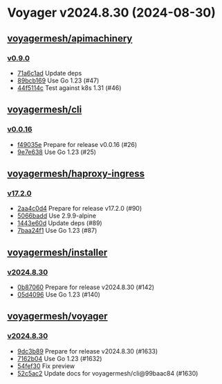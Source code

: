 # Voyager v2024.8.30 (2024-08-30)


## [voyagermesh/apimachinery](https://github.com/voyagermesh/apimachinery)

### [v0.9.0](https://github.com/voyagermesh/apimachinery/releases/tag/v0.9.0)

- [71a6c1ad](https://github.com/voyagermesh/apimachinery/commit/71a6c1ad) Update deps
- [89bcb169](https://github.com/voyagermesh/apimachinery/commit/89bcb169) Use Go 1.23 (#47)
- [44f5114c](https://github.com/voyagermesh/apimachinery/commit/44f5114c) Test against k8s 1.31 (#46)



## [voyagermesh/cli](https://github.com/voyagermesh/cli)

### [v0.0.16](https://github.com/voyagermesh/cli/releases/tag/v0.0.16)

- [f49035e](https://github.com/voyagermesh/cli/commit/f49035e) Prepare for release v0.0.16 (#26)
- [9e7e638](https://github.com/voyagermesh/cli/commit/9e7e638) Use Go 1.23 (#25)



## [voyagermesh/haproxy-ingress](https://github.com/voyagermesh/haproxy-ingress)

### [v17.2.0](https://github.com/voyagermesh/haproxy-ingress/releases/tag/v17.2.0)

- [2aa4c0d4](https://github.com/voyagermesh/haproxy-ingress/commit/2aa4c0d46) Prepare for release v17.2.0 (#90)
- [5066badd](https://github.com/voyagermesh/haproxy-ingress/commit/5066badd0) Use 2.9.9-alpine
- [1443e60d](https://github.com/voyagermesh/haproxy-ingress/commit/1443e60d4) Update deps (#89)
- [7baa24f1](https://github.com/voyagermesh/haproxy-ingress/commit/7baa24f15) Use Go 1.23 (#87)



## [voyagermesh/installer](https://github.com/voyagermesh/installer)

### [v2024.8.30](https://github.com/voyagermesh/installer/releases/tag/v2024.8.30)

- [0b87060](https://github.com/voyagermesh/installer/commit/0b87060) Prepare for release v2024.8.30 (#142)
- [05d4096](https://github.com/voyagermesh/installer/commit/05d4096) Use Go 1.23 (#140)



## [voyagermesh/voyager](https://github.com/voyagermesh/voyager)

### [v2024.8.30](https://github.com/voyagermesh/voyager/releases/tag/v2024.8.30)

- [9dc3b89](https://github.com/voyagermesh/voyager/commit/9dc3b89) Prepare for release v2024.8.30 (#1633)
- [7162b04](https://github.com/voyagermesh/voyager/commit/7162b04) Use Go 1.23 (#1632)
- [54fef30](https://github.com/voyagermesh/voyager/commit/54fef30) Fix preview
- [52c5ac2](https://github.com/voyagermesh/voyager/commit/52c5ac2) Update docs for voyagermesh/cli@99baac84 (#1630)



